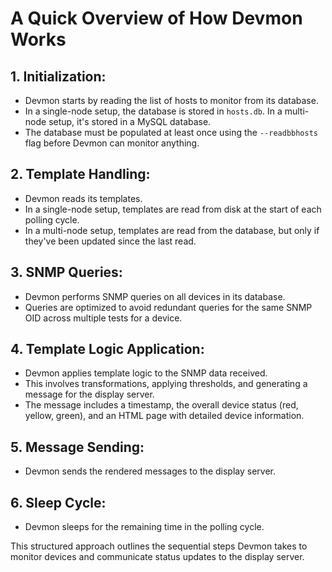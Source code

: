 # A Quick Overview of How Devmon Works

## 1. Initialization:
- Devmon starts by reading the list of hosts to monitor from its database.
- In a single-node setup, the database is stored in `hosts.db`. In a multi-node setup, it's stored in a MySQL database.
- The database must be populated at least once using the `--readbbhosts` flag before Devmon can monitor anything.

## 2. Template Handling:
- Devmon reads its templates.
- In a single-node setup, templates are read from disk at the start of each polling cycle.
- In a multi-node setup, templates are read from the database, but only if they've been updated since the last read.

## 3. SNMP Queries:
- Devmon performs SNMP queries on all devices in its database.
- Queries are optimized to avoid redundant queries for the same SNMP OID across multiple tests for a device.

## 4. Template Logic Application:
- Devmon applies template logic to the SNMP data received.
- This involves transformations, applying thresholds, and generating a message for the display server.
- The message includes a timestamp, the overall device status (red, yellow, green), and an HTML page with detailed device information.

## 5. Message Sending:
- Devmon sends the rendered messages to the display server.

## 6. Sleep Cycle:
- Devmon sleeps for the remaining time in the polling cycle.

This structured approach outlines the sequential steps Devmon takes to monitor devices and communicate status updates to the display server.
